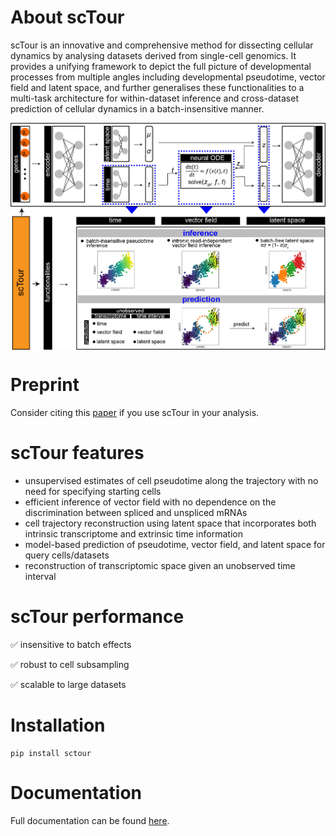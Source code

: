 
# About scTour

scTour is an innovative and comprehensive method for dissecting cellular dynamics by analysing datasets derived from single-cell genomics. It provides a unifying framework to depict the full picture of developmental processes from multiple angles including developmental pseudotime, vector field and latent space, and further generalises these functionalities to a multi-task architecture for within-dataset inference and cross-dataset prediction of cellular dynamics in a batch-insensitive manner.

<p align="center"><img src="docs/source/_static/img/scTour_head_image.png" width="700px" align="center"></p>

# Preprint

Consider citing this [paper](https://NNN) if you use scTour in your analysis.

# scTour features

- unsupervised estimates of cell pseudotime along the trajectory with no need for specifying starting cells
- efficient inference of vector field with no dependence on the discrimination between spliced and unspliced mRNAs
- cell trajectory reconstruction using latent space that incorporates both intrinsic transcriptome and extrinsic time information
- model-based prediction of pseudotime, vector field, and latent space for query cells/datasets
- reconstruction of transcriptomic space given an unobserved time interval

# scTour performance

✅ insensitive to batch effects  

✅ robust to cell subsampling  

✅ scalable to large datasets

# Installation

```console
pip install sctour
```

# Documentation

Full documentation can be found [here](https://NNN).
